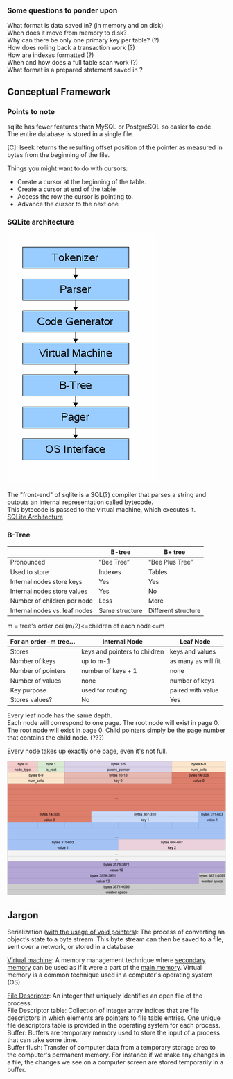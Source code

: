 ### Some questions to ponder upon
What format is data saved in? (in memory and on disk)  
When does it move from memory to disk?  
Why can there be only one primary key per table? (?)  
How does rolling back a transaction work (?)  
How are indexes formatted (?)  
When and how does a full table scan work (?)  
What format is a prepared statement saved in ?  

## Conceptual Framework

### Points to note
sqlite has fewer features thatn MySQL or PostgreSQL so easier to code.  
The entire database is stored in a single file.  

[C]: lseek returns the resulting offset position of the pointer as measured in bytes from the beginning of the file.  

Things you might want to do with cursors:  
* Create a cursor at the beginning of the table.
* Create a cursor at end of the table
* Access the row the cursor is pointing to.
* Advance the cursor to the next one

### SQLite architecture
![title](Images/design.gif)

The "front-end" of sqlite is a SQL(?) compiler that parses a string and outputs an internal representation called bytecode.  
This bytecode is passed to the virtual machine, which executes it.  
[SQLite Architecture](https://www.sqlite.org/arch.html)

### B-Tree
| |**B-tree**|**B+ tree**|
|-----|-----|-----|
Pronounced|“Bee Tree”|“Bee Plus Tree”
Used to store|Indexes|Tables
Internal nodes store keys|Yes|Yes
Internal nodes store values|Yes|No
Number of children per node|Less|More
Internal nodes vs. leaf nodes|Same structure|Different structure

m = tree's order
ceil(m/2)<=children of each node<=m

| For an order-m tree… | Internal Node                 | Leaf Node           |
|----------------------|-------------------------------|---------------------|
| Stores               | keys and pointers to children | keys and values     |
| Number of keys       | up to m-1                     | as many as will fit |
| Number of pointers   | number of keys + 1            | none                |
| Number of values     | none                          | number of keys      |
| Key purpose          | used for routing              | paired with value   |
| Stores values?       | No                            | Yes                 |

Every leaf node has the same depth.  
Each node will correspond to one page. The root node will exist in page 0. The root node will exist in page 0. Child pointers simply be the page number that contains the child node. (???)

Every node takes up exactly one page, even it's not full.

![Leaf node format](Images/leaf-node-format.png)
## Jargon

Serialization ([with the usage of void pointers](/del.c)): The process of converting an object’s state to a byte stream. This byte stream can then be saved to a file, sent over a network, or stored in a database  

[Virtual machine](https://www.techtarget.com/searchstorage/definition/virtual-memory): A memory management technique where [secondary memory](https://www.bing.com/search?q=secondary+memory+in+computer&cvid=ae75fbf27e164651b70bd570aac2b748&aqs=edge.1.0l9.9698j0j4&FORM=ANAB01&PC=DCTS) can be used as if it were a part of the [main memory](https://www.bing.com/search?pglt=41&q=main+memory+of+computer&cvid=8747c757f96d49748c19066db41561d2&aqs=edge.1.69i57j0l8.4195j0j1&FORM=ANAB01&PC=DCTS). Virtual memory is a common technique used in a computer's operating system (OS).  

[File Descriptor](https://www.geeksforgeeks.org/input-output-system-calls-c-create-open-close-read-write/): An integer that uniquely identifies an open file of the process.  
File Descriptor table: Collection of integer array indices that are file descriptors in which elements are pointers to file table entries. One unique file descriptors table is provided in the operating system for each process.  
Buffer: Buffers are temporary memory used to store the input of a process that can take some time.  
Buffer flush: Transfer of computer data from a temporary storage area to the computer's permanent memory. For instance if we make any changes in a file, the changes we see on a computer screen are stored temporarily in a buffer.
